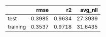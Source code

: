 |          |   rmse |     r2 |   avg_nll |
|:---------|-------:|-------:|----------:|
| test     | 0.3985 | 0.9634 |   27.3939 |
| training | 0.3537 | 0.9718 |   31.6435 |